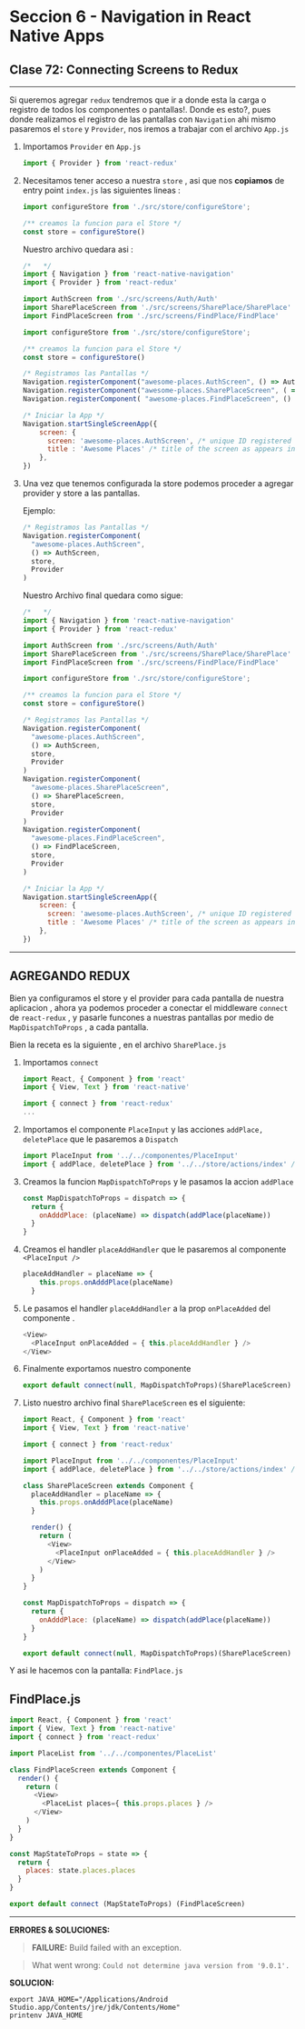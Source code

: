 # Seccion 6 - Navigation in React Native Apps

## **Clase 72:** Connecting Screens to Redux
---
Si queremos agregar ``redux`` tendremos que ir a donde esta la carga o registro de todos los componentes o pantallas!. Donde es esto?, pues donde realizamos el registro de las pantallas con ``Navigation`` ahi mismo pasaremos el ``store`` y  ``Provider``, nos iremos a trabajar con el archivo ``App.js``


1. Importamos ``Provider`` en ``App.js``
    ```js
    import { Provider } from 'react-redux'
    ```
1. Necesitamos tener acceso a nuestra ``store`` , asi que nos **copiamos** de entry point ``index.js`` las siguientes lineas :

    ```js
    import configureStore from './src/store/configureStore';

    /** creamos la funcion para el Store */
    const store = configureStore()

    ```

    Nuestro archivo quedara asi :

    ```js
    /*   */
    import { Navigation } from 'react-native-navigation'
    import { Provider } from 'react-redux'

    import AuthScreen from './src/screens/Auth/Auth'
    import SharePlaceScreen from './src/screens/SharePlace/SharePlace'
    import FindPlaceScreen from './src/screens/FindPlace/FindPlace'

    import configureStore from './src/store/configureStore';

    /** creamos la funcion para el Store */
    const store = configureStore()

    /* Registramos las Pantallas */
    Navigation.registerComponent("awesome-places.AuthScreen", () => AuthScreen)
    Navigation.registerComponent("awesome-places.SharePlaceScreen", ( => SharePlaceScreen)
    Navigation.registerComponent( "awesome-places.FindPlaceScreen", () => FindPlaceScreen)

    /* Iniciar la App */
    Navigation.startSingleScreenApp({
        screen: {
          screen: 'awesome-places.AuthScreen', /* unique ID registered with Navigation.registerScreen */
          title : 'Awesome Places' /* title of the screen as appears in the nav bar (optional) */
        },
    })
    ```


1. Una vez que tenemos configurada la store podemos proceder a agregar provider y store a las pantallas.

    Ejemplo:

    ```js
    /* Registramos las Pantallas */
    Navigation.registerComponent(
      "awesome-places.AuthScreen",
      () => AuthScreen,
      store,
      Provider
    )
    ```
    Nuestro Archivo final quedara como sigue:

    ```js
    /*   */
    import { Navigation } from 'react-native-navigation'
    import { Provider } from 'react-redux'

    import AuthScreen from './src/screens/Auth/Auth'
    import SharePlaceScreen from './src/screens/SharePlace/SharePlace'
    import FindPlaceScreen from './src/screens/FindPlace/FindPlace'

    import configureStore from './src/store/configureStore';

    /** creamos la funcion para el Store */
    const store = configureStore()

    /* Registramos las Pantallas */
    Navigation.registerComponent(
      "awesome-places.AuthScreen",
      () => AuthScreen,
      store,
      Provider
    )
    Navigation.registerComponent(
      "awesome-places.SharePlaceScreen",
      () => SharePlaceScreen,
      store,
      Provider
    )
    Navigation.registerComponent(
      "awesome-places.FindPlaceScreen",
      () => FindPlaceScreen,
      store,
      Provider
    )

    /* Iniciar la App */
    Navigation.startSingleScreenApp({
        screen: {
          screen: 'awesome-places.AuthScreen', /* unique ID registered with Navigation.registerScreen */
          title : 'Awesome Places' /* title of the screen as appears in the nav bar (optional) */
        },
    })

    ```
---
## AGREGANDO REDUX

Bien ya configuramos el store y el provider para cada pantalla de nuestra aplicacion , ahora ya podemos proceder a conectar el middleware ```connect``` de ``react-redux`` , y pasarle  funcones a nuestras pantallas por medio de ```MapDispatchToProps``` , a cada pantalla.

Bien la receta es la siguiente , en el archivo ``SharePlace.js``

1. Importamos ``connect``
    ```js
    import React, { Component } from 'react'
    import { View, Text } from 'react-native'

    import { connect } from 'react-redux'
    ...
    ```
1. Importamos el componente ``PlaceInput`` y las acciones ``addPlace, deletePlace`` que le pasaremos a ``Dispatch``

    ```js
    import PlaceInput from '../../componentes/PlaceInput'
    import { addPlace, deletePlace } from '../../store/actions/index' /** Action Creators */
    ```

1. Creamos la funcion ``MapDispatchToProps`` y le pasamos la accion ``addPlace``
    ```js
    const MapDispatchToProps = dispatch => {
      return {
        onAdddPlace: (placeName) => dispatch(addPlace(placeName))
      }
    }
    ```

1. Creamos el handler ``placeAddHandler`` que le pasaremos al componente ``<PlaceInput />``

    ```js
    placeAddHandler = placeName => {
        this.props.onAdddPlace(placeName)
      }
    ```

1. Le pasamos el handler ``placeAddHandler`` a la prop ``onPlaceAdded`` del componente .

    ```js
    <View>
      <PlaceInput onPlaceAdded = { this.placeAddHandler } />
    </View>
    ```

1. Finalmente exportamos nuestro componente
    ```js
    export default connect(null, MapDispatchToProps)(SharePlaceScreen)
    ```

1. Listo nuestro archivo final ``SharePlaceScreen`` es el siguiente:
    ```js
    import React, { Component } from 'react'
    import { View, Text } from 'react-native'

    import { connect } from 'react-redux'

    import PlaceInput from '../../componentes/PlaceInput'
    import { addPlace, deletePlace } from '../../store/actions/index' /** Action Creators */

    class SharePlaceScreen extends Component {
      placeAddHandler = placeName => {
        this.props.onAdddPlace(placeName)
      }

      render() {
        return (
          <View>
            <PlaceInput onPlaceAdded = { this.placeAddHandler } />
          </View>
        )
      }
    }

    const MapDispatchToProps = dispatch => {
      return {
        onAdddPlace: (placeName) => dispatch(addPlace(placeName))
      }
    }

    export default connect(null, MapDispatchToProps)(SharePlaceScreen)
    ```

Y asi le hacemos con la pantalla: ``FindPlace.js``

## FindPlace.js

  ```js
  import React, { Component } from 'react'
  import { View, Text } from 'react-native'
  import { connect } from 'react-redux'

  import PlaceList from '../../componentes/PlaceList'

  class FindPlaceScreen extends Component {
    render() {
      return (
        <View>
          <PlaceList places={ this.props.places } />
        </View>
      )
    }
  }

  const MapStateToProps = state => {
    return {
      places: state.places.places
    }
  }

  export default connect (MapStateToProps) (FindPlaceScreen)
  ```

---
**ERRORES & SOLUCIONES:**

> **FAILURE:** Build failed with an exception.

> What went wrong: ```Could not determine java version from '9.0.1'.```

**SOLUCION:**

  ```unix
  export JAVA_HOME="/Applications/Android Studio.app/Contents/jre/jdk/Contents/Home"
  printenv JAVA_HOME
  ```


[Usando el componente ScrollView]:(https://facebook.github.io/react-native/docs/using-a-scrollview.html)
[Documentacion Oficial del Componente ScrollView]:(https://facebook.github.io/react-native/docs/scrollview.html)
[Using List Views]:(https://facebook.github.io/react-native/docs/using-a-listview.html)
[Documentacion oficial del Componente FlatList]:(https://facebook.github.io/react-native/docs/flatlist.html)
[Documentacion oficial del Componente SectionList]:(https://facebook.github.io/react-native/docs/sectionlist.html)
[Recursos Estaticos : Imagenes]:(https://facebook.github.io/react-native/docs/images.html)
[Documentacion oficial del Componente Image]:(https://facebook.github.io/react-native/docs/image.html)
[Componente Modal]:(https://facebook.github.io/react-native/docs/modal.html)
[Redux]:(https://redux.js.org/)
[React Redux]:(https://redux.js.org/faq/react-redux)
[Redux DevTools Integration]:(https://github.com/jhen0409/react-native-debugger/blob/master/docs/redux-devtools-integration.md)
[React Native Debugger]:(https://github.com/jhen0409/react-native-debugger)
[More about Debugging]: (https://facebook.github.io/react-native/docs/debugging.html)
[Navigating Between Screens]:(http://facebook.github.io/react-native/docs/navigation.html)
[React Native Navigation]:(https://github.com/wix/react-native-navigation)
[iOS Installation]:(https://wix.github.io/react-native-navigation/#/installation-ios)
[React Native Navigation-Top Level API]:(https://wix.github.io/react-native-navigation/#/top-level-api)
[React Native Navigation-StartTabBasedAppParams]:(https://wix.github.io/react-native-navigation/#/top-level-api?id=starttabbasedappparams)
[React Native Vector Icons]:(https://github.com/oblador/react-native-vector-icons)
[Ionicons]:(https://ionicframework.com/docs/ionicons/)

